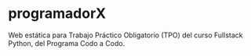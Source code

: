 # programadorX
Web estática para Trabajo Práctico Obligatorio (TPO) del curso Fullstack Python, del Programa Codo a Codo.
